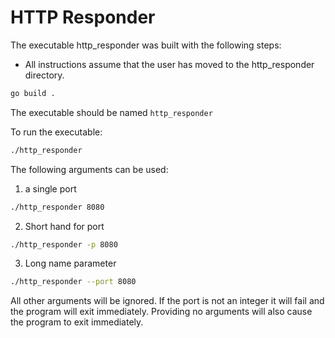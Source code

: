 # HTTP Responder

The executable http_responder was built with the following steps:

* All instructions assume that the user has moved to the http_responder directory.

```bash
go build .
```

The executable should be named `http_responder`

To run the executable:

```bash
./http_responder
```

The following arguments can be used:

1. a single port

```bash
./http_responder 8080
```

2. Short hand for port

```bash
./http_responder -p 8080
```

3. Long name parameter

```bash
./http_responder --port 8080
```

All other arguments will be ignored. If the port is not an integer it will fail and the program will exit immediately. Providing no arguments will also cause the program to exit immediately.

